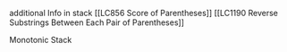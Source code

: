 

additional Info in stack
[[LC856 Score of Parentheses]]
[[LC1190 Reverse Substrings Between Each Pair of Parentheses]]

Monotonic Stack


